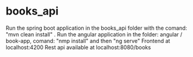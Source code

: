 # books_api
Run the spring boot application in the books_api folder with the comand: "mvn clean install" .
Run the angular application in the folder: angular / book-app, comand: "nmp install" and then "ng serve"
Frontend at localhost:4200
Rest api available at localhost:8080/books
